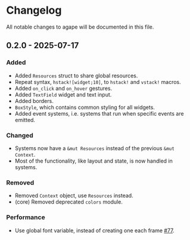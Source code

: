 # Changelog

All notable changes to agape will be documented in this file.

## 0.2.0 - 2025-07-17

### Added

- Added `Resources` struct to share global resources.
- Repeat syntax, `hstack![widget;10]`, to `hstack!` and `vstack!` macros.
- Added `on_click` and `on_hover` gestures.
- Added `TextField` widget and text input.
- Added borders.
- `BoxStyle`, which contains common styling for all widgets.
- Added event systems, i.e. systems that run when specific events are emitted.

### Changed

- Systems now have a `&mut Resources` instead of the previous `&mut Context`.
- Most of the functionality, like layout and state, is now handled in systems.

### Removed

- Removed `Context` object, use `Resources` instead.
- (core) Removed deprecated `colors` module.

### Performance

- Use global font variable, instead of creating one each frame [#77](https://github.com/snubwoody/agape/pull/77).
